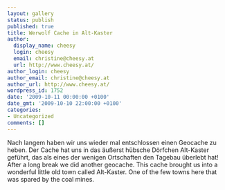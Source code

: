 ```yaml
---
layout: gallery
status: publish
published: true
title: Werwolf Cache in Alt-Kaster
author:
  display_name: cheesy
  login: cheesy
  email: christine@cheesy.at
  url: http://www.cheesy.at/
author_login: cheesy
author_email: christine@cheesy.at
author_url: http://www.cheesy.at/
wordpress_id: 1752
date: '2009-10-11 00:00:00 +0100'
date_gmt: '2009-10-10 22:00:00 +0100'
categories:
- Uncategorized
comments: []
---
```

<!--:de-->Nach langem haben wir uns wieder mal entschlossen einen Geocache zu heben. Der Cache hat uns in das äußerst hübsche Dörfchen Alt-Kaster geführt, das als eines der wenigen Ortschaften den Tagebau überlebt hat!
<!--:--><!--:en-->After a long break we did another geocache. This cache brought us into a wonderful little old town called Alt-Kaster. One of the few towns here that was spared by the coal mines.
<!--:-->
